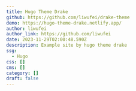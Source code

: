 ```yaml
---
title: Hugo Theme Drake
github: https://github.com/liwufei/drake-theme
demo: https://hugo-theme-drake.netlify.app/
author: liwufei
author_link: https://github.com/liwufei
date: 2023-11-29T02:00:48.590Z
description: Example site by hugo theme drake
ssg:
  - Hugo
css: []
cms: []
category: []
draft: false
---
```

